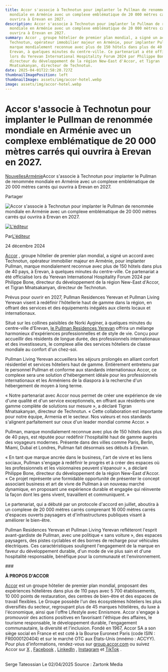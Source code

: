 ```yaml
---
title: Accor s'associe à Technotun pour implanter le Pullman de renommée
  mondiale en Arménie avec un complexe emblématique de 20 000 mètres carrés qui
  ouvrira à Erevan en 2027.
description: Accor s'associe à Technotun pour implanter le Pullman de renommée
  mondiale en Arménie avec un complexe emblématique de 20 000 mètres carrés qui
  ouvrira à Erevan en 2027.
summary: Accor , groupe hôtelier de premier plan mondial, a signé un accord avec
  Technotun, opérateur immobilier majeur en Arménie, pour implanter Pullman,
  marque mondialement reconnue avec plus de 150 hôtels dans plus de 40 pays, à
  Erevan, à quelques minutes du centre-ville. Ce partenariat a été officialisé
  lors du Yerevan International Hospitality Forum 2024 par Philippe Bone,
  directeur du développement de la région New-East d'Accor, et Tigran
  Mnatsakanyan, directeur de Technotun.
date: 2025-04-01T22:58:20.727Z
thumbnailImagePosition: left
thumbnailImage: assets/img/accor-hotel.webp
image: assets/img/accor-hotel.webp
---
```

<!--StartFragment-->

# Accor s'associe à Technotun pour implanter le Pullman de renommée mondiale en Arménie avec un complexe emblématique de 20 000 mètres carrés qui ouvrira à Erevan en 2027.

[Nouvelles](https://zartonkmedia.com/category/news/ "Voir tous les articles dans Actualités")[Arménie](https://zartonkmedia.com/category/news/news-armenia/ "Voir tous les articles en Arménie")Accor s'associe à Technotun pour implanter le Pullman de renommée mondiale en Arménie avec un complexe emblématique de 20 000 mètres carrés qui ouvrira à Erevan en 2027.

Partager

[](https://www.facebook.com/sharer.php?u=https%3A%2F%2Fzartonkmedia.com%2F2024%2F12%2F24%2Faccor-partners-with-technotun-to-bring-the-world-renowned-pullman-to-armenia-with-a-landmark-20000-square-meter-complex-opening-in-yerevan-in-2027%2F "Facebook")

[](https://twitter.com/intent/tweet?text=Accor+Partners+With+Technotun+To+Bring+The+World-Renowned+Pullman+To+Armenia+With+A+Landmark+20%2C000-Square-Meter+Complex+Opening+In+Yerevan+In+2027&url=https%3A%2F%2Fzartonkmedia.com%2F2024%2F12%2F24%2Faccor-partners-with-technotun-to-bring-the-world-renowned-pullman-to-armenia-with-a-landmark-20000-square-meter-complex-opening-in-yerevan-in-2027%2F&via=%40zartonkmedia "Gazouillement")

[](https://pinterest.com/pin/create/button/?url=https://zartonkmedia.com/2024/12/24/accor-partners-with-technotun-to-bring-the-world-renowned-pullman-to-armenia-with-a-landmark-20000-square-meter-complex-opening-in-yerevan-in-2027/&media=https://zartonkmedia.com/wp-content/uploads/2024/12/Copy-of-NEWS-ZM-45-OF-53.png&description=Accor+Partners+With+Technotun+To+Bring+The+World-Renowned+Pullman+To+Armenia+With+A+Landmark+20%2C000-Square-Meter+Complex+Opening+In+Yerevan+In+2027 "Pinterest")

[](https://api.whatsapp.com/send?text=Accor+Partners+With+Technotun+To+Bring+The+World-Renowned+Pullman+To+Armenia+With+A+Landmark+20%2C000-Square-Meter+Complex+Opening+In+Yerevan+In+2027%20%0A%0A%20https://zartonkmedia.com/2024/12/24/accor-partners-with-technotun-to-bring-the-world-renowned-pullman-to-armenia-with-a-landmark-20000-square-meter-complex-opening-in-yerevan-in-2027/ "WhatsApp")

![](https://i0.wp.com/zartonkmedia.com/wp-content/uploads/2024/12/Copy-of-NEWS-ZM-45-OF-53.png?resize=1920%2C1793&ssl=1 "Accor s'associe à Technotun pour implanter le Pullman de renommée mondiale en Arménie avec un complexe emblématique de 20 000 mètres carrés qui ouvrira à Erevan en 2027.")

[![L'éditeur](https://secure.gravatar.com/avatar/3aad759ab225dbc11b3890ffd4301ce0?s=50&d=identicon&r=g)](https://zartonkmedia.com/author/zartonkmedia1/ "L'éditeur")

Par[L'éditeur](https://zartonkmedia.com/author/zartonkmedia1/)

24 décembre 2024

[Accor](https://group.accor.com/en) , groupe hôtelier de premier plan mondial, a signé un accord avec Technotun, opérateur immobilier majeur en Arménie, pour implanter Pullman, marque mondialement reconnue avec plus de 150 hôtels dans plus de 40 pays, à Erevan, à quelques minutes du centre-ville. Ce partenariat a été officialisé lors du Yerevan International Hospitality Forum 2024 par Philippe Bone, directeur du développement de la région New-East d'Accor, et Tigran Mnatsakanyan, directeur de Technotun.

Prévus pour ouvrir en 2027, Pullman Residences Yerevan et Pullman Living Yerevan visent à redéfinir l'hôtellerie haut de gamme dans la région, en offrant des services et des équipements inégalés aux clients locaux et internationaux.

Situé sur les collines paisibles de Norki Ayginer, à quelques minutes du centre-ville d'Erevan, [le Pullman Residences Yerevan](http://pullmanyerevan.com/) offrira un mélange harmonieux d'expériences professionnelles et de style de vie. Conçu pour accueillir des résidents de longue durée, des professionnels internationaux et des investisseurs, le complexe allie des services hôteliers de classe mondiale au confort d'un chez-soi.

Pullman Living Yerevan accueillera les séjours prolongés en alliant confort résidentiel et services hôteliers haut de gamme. Entièrement entretenu par le personnel Pullman et conforme aux standards internationaux Accor, ce complexe sera une solution d'hébergement idéale pour les professionnels internationaux et les Arméniens de la diaspora à la recherche d'un hébergement de moyen à long terme.

« Notre partenariat avec Accor nous permet de créer une expérience de vie d'une qualité et d'un service exceptionnels, en offrant aux résidents une gamme complète de solutions sur mesure », a déclaré Tigran Mnatsakanyan, directeur de Technotun. « Cette collaboration est importante pour notre équipe, Armenia et le secteur. Nos valeurs et nos standards s'alignent parfaitement sur ceux d'un leader mondial comme Accor. »

Pullman, marque mondialement reconnue avec plus de 150 hôtels dans plus de 40 pays, est réputée pour redéfinir l'hospitalité haut de gamme auprès des voyageurs modernes. Présente dans des villes comme Paris, Berlin, Miami, Dubaï et Londres, Pullman fait désormais ses débuts à Erevan.

« En tant que marque ancrée dans le business, l'art de vivre et les liens sociaux, Pullman s'engage à redéfinir le progrès et à créer des espaces où les professionnels et les visionnaires peuvent s'épanouir », a déclaré Philippe Bone, directeur du développement de la région New-East d'Accor. « Ce projet représente une formidable opportunité de présenter le concept associant business et art de vivre de Pullman à un nouveau marché dynamique, en proposant une expérience durable et engagée qui réinvente la façon dont les gens vivent, travaillent et communiquent. »

Le partenariat, qui a débuté par un protocole d'accord en juillet, aboutira à un complexe de 20 000 mètres carrés comprenant 16 000 mètres carrés d'espaces ouverts paysagers et d'infrastructures publiques visant à améliorer le bien-être.

Pullman Residences Yerevan et Pullman Living Yerevan refléteront l'esprit avant-gardiste de Pullman, avec une politique « sans voiture », des espaces paysagers, des pistes cyclables et des bornes de recharge pour véhicules électriques. Ces caractéristiques soulignent l'engagement de la marque en faveur du développement durable, d'un mode de vie plus sain et d'une hospitalité responsable, bénéfique pour la communauté et l'environnement.

\###

**À PROPOS D'ACCOR**

[Accor](https://group.accor.com/en) est un groupe hôtelier de premier plan mondial, proposant des expériences hôtelières dans plus de 110 pays avec 5 700 établissements, 10 000 points de restauration, des centres de bien-être et des espaces de travail flexibles. Le Groupe possède l'un des écosystèmes hôteliers les plus diversifiés du secteur, regroupant plus de 45 marques hôtelières, du luxe à l'économique, ainsi que l'offre Lifestyle avec Ennismore. Accor s'engage à promouvoir des actions positives en favorisant l'éthique des affaires, le tourisme responsable, le développement durable, l'engagement communautaire, la diversité et l'inclusion. Fondé en 1967, Accor SA a son siège social en France et est coté à la Bourse Euronext Paris (code ISIN : FR0000120404) et sur le marché OTC aux États-Unis (mnémo : ACCYY). Pour plus d'informations, rendez-vous sur [group.accor.com](http://group.accor.com/) ou suivez Accor sur [X](https://twitter.com/Accor) , [Facebook](https://www.facebook.com/Accor/) , [LinkedIn](https://www.linkedin.com/company/accor/) , [Instagram](https://www.instagram.com/accor) et [TikTok](https://www.tiktok.com/@accor?lang=fr) .

\
﻿Serge Tateossian Le 02/04/2025      Source : Zartonk Media

<!--EndFragment-->